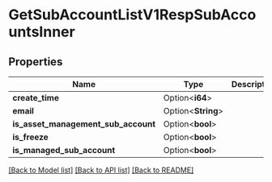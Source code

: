 # GetSubAccountListV1RespSubAccountsInner

## Properties

Name | Type | Description | Notes
------------ | ------------- | ------------- | -------------
**create_time** | Option<**i64**> |  | [optional]
**email** | Option<**String**> |  | [optional]
**is_asset_management_sub_account** | Option<**bool**> |  | [optional]
**is_freeze** | Option<**bool**> |  | [optional]
**is_managed_sub_account** | Option<**bool**> |  | [optional]

[[Back to Model list]](../README.md#documentation-for-models) [[Back to API list]](../README.md#documentation-for-api-endpoints) [[Back to README]](../README.md)


